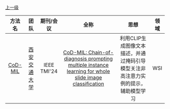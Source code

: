 [上一级](README.md)


|                                        方法名                                         |                                                        团队                                                         |    期刊/会议    |全称|                         思想                         | 领域  |
:----------------------------------------------------------------------------------:|:-----------------------------------------------------------------------------------------------------------------:|:-----------:|:---:|:--------------------------------------------------:|:---:
|[CoD-MIL](https://github.com/Jiangbo-Shi/CoD-MIL)|[西安交通大学](https://scholar.google.com/scholar?hl=zh-CN&as_sdt=0%2C5&q=CoD-MIL%3A+Chain-of-Diagnosis+Prompting+Multiple+Instance+Learning+for+Whole+Slide+Image+Classification&btnG=)| IEEE TMI'24 |[CoD-MIL: Chain-of-diagnosis prompting multiple instance learning for whole slide image classification](https://blog.csdn.net/weixin_44575152/article/details/143690996)|利用CLIP生成图像文本描述，并通过掩码引导模型关注非高注意力实例的提示，辅助模型学习|WSI
